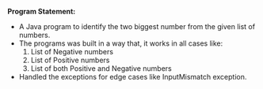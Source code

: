 **Program Statement:**
* A Java program to identify the two biggest number from the given list of numbers.
* The programs was built in a way that, it works in all cases like:
  1. List of Negative numbers
  2. List of Positive numbers
  3. List of both Positive and Negative numbers
* Handled the exceptions for edge cases like InputMismatch exception.
